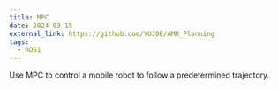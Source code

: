 ```yaml
---
title: MPC
date: 2024-03-15
external_link: https://github.com/YUJ0E/AMR_Planning
tags:
  - ROS1
---
```


Use MPC to control a mobile robot to follow a predetermined trajectory.

<!--more-->
